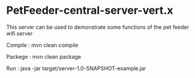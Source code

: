 # PetFeeder-central-server-vert.x

This server can be used to demonstrate some functions of the pet feeder wifi server

Compile : mvn clean compile

Packege : mvn clean package

Run     : java -jar target/server-1.0-SNAPSHOT-example.jar

